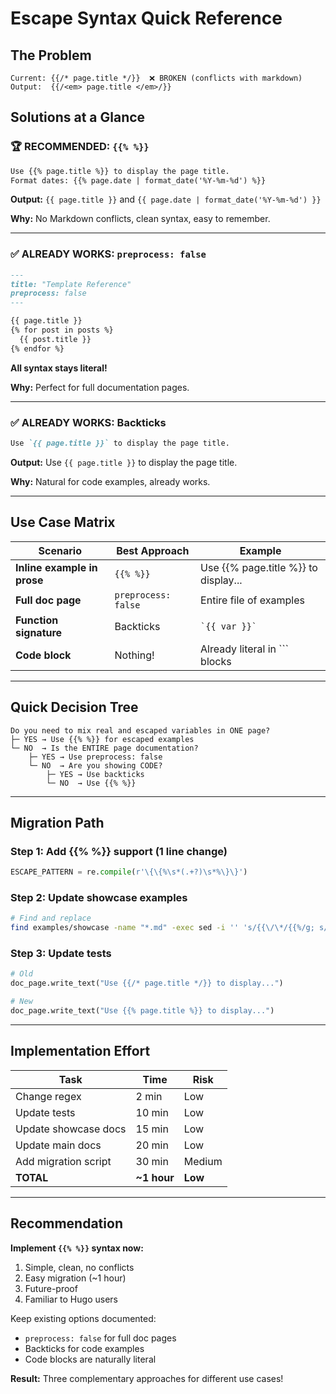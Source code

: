 # Escape Syntax Quick Reference

## The Problem
```
Current: {{/* page.title */}}  ❌ BROKEN (conflicts with markdown)
Output:  {{/<em> page.title </em>/}}
```

## Solutions at a Glance

### 🏆 RECOMMENDED: `{{% %}}`
```markdown
Use {{% page.title %}} to display the page title.
Format dates: {{% page.date | format_date('%Y-%m-%d') %}}
```
**Output:** `{{ page.title }}` and `{{ page.date | format_date('%Y-%m-%d') }}`

**Why:** No Markdown conflicts, clean syntax, easy to remember.

---

### ✅ ALREADY WORKS: `preprocess: false`
```markdown
---
title: "Template Reference"
preprocess: false
---

{{ page.title }}
{% for post in posts %}
  {{ post.title }}
{% endfor %}
```
**All syntax stays literal!**

**Why:** Perfect for full documentation pages.

---

### ✅ ALREADY WORKS: Backticks
```markdown
Use `{{ page.title }}` to display the page title.
```
**Output:** Use <code>{{ page.title }}</code> to display the page title.

**Why:** Natural for code examples, already works.

---

## Use Case Matrix

| Scenario | Best Approach | Example |
|----------|---------------|---------|
| **Inline example in prose** | `{{% %}}` | Use {{% page.title %}} to display... |
| **Full doc page** | `preprocess: false` | Entire file of examples |
| **Function signature** | Backticks | `` `{{ var }}` `` |
| **Code block** | Nothing! | Already literal in ``` blocks |

---

## Quick Decision Tree

```
Do you need to mix real and escaped variables in ONE page?
├─ YES → Use {{% %}} for escaped examples
└─ NO  → Is the ENTIRE page documentation?
    ├─ YES → Use preprocess: false
    └─ NO  → Are you showing CODE?
        ├─ YES → Use backticks
        └─ NO  → Use {{% %}}
```

---

## Migration Path

### Step 1: Add {{% %}} support (1 line change)
```python
ESCAPE_PATTERN = re.compile(r'\{\{%\s*(.+?)\s*%\}\}')
```

### Step 2: Update showcase examples
```bash
# Find and replace
find examples/showcase -name "*.md" -exec sed -i '' 's/{{\/\*/{{%/g; s/\*\/}}/\%}}/g' {} \;
```

### Step 3: Update tests
```python
# Old
doc_page.write_text("Use {{/* page.title */}} to display...")

# New
doc_page.write_text("Use {{% page.title %}} to display...")
```

---

## Implementation Effort

| Task | Time | Risk |
|------|------|------|
| Change regex | 2 min | Low |
| Update tests | 10 min | Low |
| Update showcase docs | 15 min | Low |
| Update main docs | 20 min | Low |
| Add migration script | 30 min | Medium |
| **TOTAL** | **~1 hour** | **Low** |

---

## Recommendation

**Implement `{{% %}}` syntax now:**
1. Simple, clean, no conflicts
2. Easy migration (~1 hour)
3. Future-proof
4. Familiar to Hugo users

Keep existing options documented:
- `preprocess: false` for full doc pages
- Backticks for code examples
- Code blocks are naturally literal

**Result:** Three complementary approaches for different use cases!
